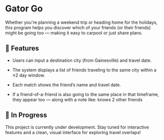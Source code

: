 # Gator Go
Whether you're planning a weekend trip or heading home for the holidays, this program helps you discover which of your friends (or their friends) might be going too — making it easy to carpool or just share plans.

## 🌟 Features
* Users can input a destination city (from Gainesville) and travel date.

* The system displays a list of friends traveling to the same city within a ±2 day window.

* Each match shows the friend’s name and travel date.

* If a friend-of-a-friend is also going to the same place in that timeframe, they appear too — along with a note like:
knows 2 other friends

## 🚧 In Progress
This project is currently under development. Stay tuned for interactive features and a clean, visual interface for exploring travel overlaps!